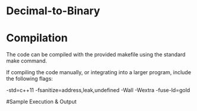 # Decimal-to-Binary

# Compilation
The code can be compiled with the provided makefile using the standard make command.

If compiling the code manually, or integrating into a larger program, include the following flags: 

-std=c++11 -fsanitize=address,leak,undefined -Wall -Wextra -fuse-ld=gold

#Sample Execution & Output
